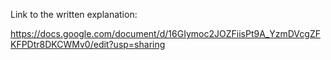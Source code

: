 Link to the written explanation:

https://docs.google.com/document/d/16GIymoc2JOZFiisPt9A_YzmDVcgZFKFPDtr8DKCWMv0/edit?usp=sharing
